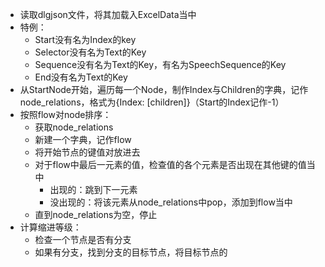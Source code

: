 * 读取dlgjson文件，将其加载入ExcelData当中
* 特例：
   * Start没有名为Index的key
   * Selector没有名为Text的Key
   * Sequence没有名为Text的Key，有名为SpeechSequence的Key
   * End没有名为Text的Key
* 从StartNode开始，遍历每一个Node，制作Index与Children的字典，记作node_relations，格式为{Index: [children]}（Start的Index记作-1）
* 按照flow对node排序：
   * 获取node_relations
   * 新建一个字典，记作flow
   * 将开始节点的键值对放进去
   * 对于flow中最后一元素的值，检查值的各个元素是否出现在其他键的值当中
     * 出现的：跳到下一元素
     * 没出现的：将该元素从node_relations中pop，添加到flow当中
   * 直到node_relations为空，停止
* 计算缩进等级：
  * 检查一个节点是否有分支
  * 如果有分支，找到分支的目标节点，将目标节点的
